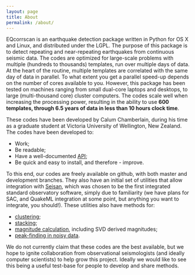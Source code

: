 ```yaml
---
layout: page
title: About
permalink: /about/
---
```


EQcorrscan is an earthquake detection package written in Python for OS X and Linux,
and distributed under the LGPL.  The purpose of this package is to detect repeating and
near-repeating earthquakes from continuous seismic data.  The codes are optimized
for large-scale problems with multiple (hundreds to thousands) templates,
run over multiple days of data.  At the heart of the routine, multiple templates
are correlated with the same day of data in parallel.  To what extent you get
a parallel speed-up depends on the number of cores available to you.  However,
this package has been tested on machines ranging from small dual-core laptops
and desktops, to large (multi-thousand core) cluster computers.  The codes
scale well when increasing the processing power, resulting in the ability to
use **600 templates, through 6.5 years of data in less than 10 hours clock time**.

These codes have been developed by Calum Chamberlain, during his time as a graduate
student at Victoria University of Wellington, New Zealand.  The codes have been
developed to:

* Work;
* Be readable;
* Have a well-documented [API](http://eqcorrscan.readthedocs.org/en/latest/?badge=latest);
* Be quick and easy to install, and therefore - improve.

To this end, our codes are freely available on github, with both master and
development branches. They also have an initial set of utilities that allow integration
with [Seisan](http://seisan.info/), which was chosen to be the first integrated
standard observatory software, simply due to familiarity (we have plans for SAC,
and QuakeML integration at some point, but anything you want to integrate, you should!).
These utilities also have methods for:

* [clustering](http://eqcorrscan.readthedocs.org/en/latest/submodules/utils.clustering.html);
* [stacking](http://eqcorrscan.readthedocs.org/en/latest/submodules/utils.stacking.html);
* [magnitude calculation](http://eqcorrscan.readthedocs.org/en/latest/submodules/utils.mag_calc.html), including SVD derived magnitudes;
* [peak-finding in noisy data](http://eqcorrscan.readthedocs.org/en/latest/submodules/utils.findpeaks.html).

We do not currently claim that these codes are the best available, but we hope to
ignite collaboration from observational seismologists (and ideally computer
scientists) to help grow this project.  Ideally we would like to see this being
a useful test-base for people to develop and share methods.
